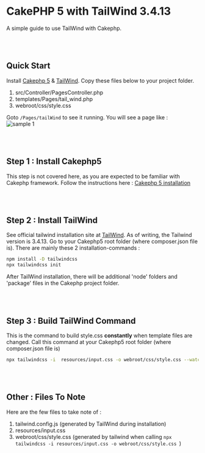 # CakePHP 5 with TailWind 3.4.13

A simple guide to use TailWind with Cakephp.

<br /><br />

## Quick Start

Install [Cakephp 5](https://book.cakephp.org/5/en/installation.html) & [TailWind](https://tailwindcss.com/docs/installation). Copy these files below to your project folder. 

1. src/Controller/PagesController.php
2. templates/Pages/tail_wind.php
3. webroot/css/style.css

Goto `/Pages/tailWind` to see it running. You will see a page like : 
<br />
![sample 1](https://github.com/user-attachments/assets/bf137d28-d2af-4887-b850-1fc2ea825e20)

<br /><br />
## Step 1 : Install Cakephp5

This step is not covered here, as you are expected to be familiar with Cakephp framework. Follow the instructions here : [Cakephp 5 installation](https://book.cakephp.org/5/en/installation.html)

<br /><br />

## Step 2 : Install TailWind

See official tailwind installation site at [TailWind](https://tailwindcss.com/docs/installation). As of writing, the Tailwind version is 3.4.13. 
Go to your Cakephp5 root folder (where composer.json file is). There are mainly these 2 installation-commands :

```bash
npm install -D tailwindcss
npx tailwindcss init
```

After TailWind installation, there will be additional 'node' folders and 'package' files in the Cakephp project folder.

<br /><br />

## Step 3 : Build TailWind Command

This is the command to build style.css **constantly** when template files are changed. Call this command at your Cakephp5 root folder (where composer.json file is)
```bash
npx tailwindcss -i  resources/input.css -o webroot/css/style.css --watch;
```

<br /><br />

## Other : Files To Note

Here are the few files to take note of :

1. tailwind.config.js (generated by TailWind during installation)
2. resources/input.css
3. webroot/css/style.css (generated by tailwind when calling `npx tailwindcss -i resources/input.css -o webroot/css/style.css `)
